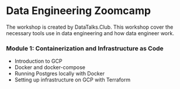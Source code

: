 # Data Engineering Zoomcamp
The workshop is created by DataTalks.Club. This workshop cover the necessary tools use in data engineering and how data engineer work. 

### Module 1: Containerization and Infrastructure as Code
- Introduction to GCP
- Docker and docker-compose
- Running Postgres locally with Docker
- Setting up infrastructure on GCP with Terraform
